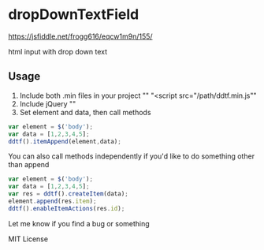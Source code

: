 # dropDownTextField
https://jsfiddle.net/frogg616/eqcw1m9n/155/

html input with drop down text


## Usage
1. Include both .min files in your project 
    "<link rel="stylesheet" type="text/css" href="/path/ddtf.min.css">"
    "<script src="/path/ddtf.min.js"</script>"
2. Include jQuery "<script src="https://ajax.googleapis.com/ajax/libs/jquery/3.3.1/jquery.min.js"></script>"
3. Set element and data, then call methods
```javascript
var element = $('body');
var data = [1,2,3,4,5];
ddtf().itemAppend(element,data);
```
    
You can also call methods independently if you'd like to do something other than append
```javascript
var element = $('body');
var data = [1,2,3,4,5];
var res = ddtf().createItem(data);
element.append(res.item);
ddtf().enableItemActions(res.id);
```



Let me know if you find a bug or something

MIT License
